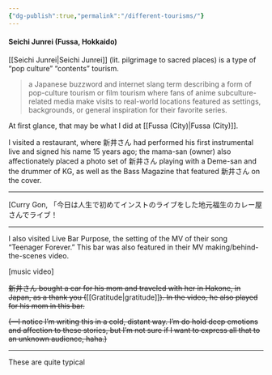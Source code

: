 ```yaml
---
{"dg-publish":true,"permalink":"/different-tourisms/"}
---
```


#### Seichi Junrei (Fussa, Hokkaido)

[[Seichi Junrei\|Seichi Junrei]] (lit. pilgrimage to sacred places) is a type of “pop culture” “contents” tourism. 

> a Japanese buzzword and internet slang term describing a form of pop-culture tourism or film tourism where fans of anime subculture-related media make visits to real-world locations featured as settings, backgrounds, or general inspiration for their favorite series.

At first glance, that may be what I did at [[Fussa (City)\|Fussa (City)]].

I visited a restaurant, where 新井さん had performed his first instrumental live and signed his name 15 years ago; the mama-san (owner) also affectionately placed a photo set of 新井さん playing with a Deme-san and the drummer of KG, as well as the Bass Magazine that featured 新井さん on the cover.

---

\[Curry Gon, 「今日は人生で初めてインストのライブをした地元福生のカレー屋さんでライブ！

---

I also visited Live Bar Purpose, the setting of the MV of their song “Teenager Forever.” This bar was also featured in their MV making/behind-the-scenes video. 

\[music video\]

~~新井さん bought a car for his mom and traveled with her in Hakone, in Japan, as a thank you (~~[[Gratitude\|gratitude]]~~). In the video, he also played for his mom in this bar.~~ 

~~(—I notice I’m writing this in a cold, distant way. I’m do hold deep emotions and affection to these stories, but I’m not sure if I want to express all that to an unknown audience, haha.)~~

---

These are quite typical 